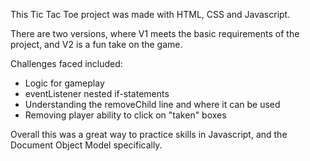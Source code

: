 This Tic Tac Toe project was made with HTML, CSS and Javascript.

There are two versions, where V1 meets the basic requirements of the project, and V2 is a fun take on the game.

Challenges faced included:
- Logic for gameplay
- eventListener nested if-statements
- Understanding the removeChild line and where it can be used
- Removing player ability to click on "taken" boxes

Overall this was a great way to practice skills in Javascript, and the Document Object Model specifically.
